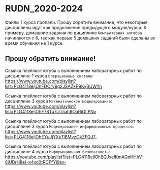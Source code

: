 # RUDN_2020-2024

Файлы 1 курса пропали. Прошу обратить внимание, что некоторые дисциплины идут как продолжение предыдущего модуля/курса.
К примеру, домашние задания по дициплине `Компьютерная алгебра` начинаются с 6, так как первые 5 домашних заданий были сделаны во время обучения на 1 курсе.

## Прошу обратить внимание!
Ссылка плейлист ютуба с выполнением лабораторных работ по дисциплине 1 курса `Операционные системы`: https://www.youtube.com/playlist?list=PLG4118ejIOhFDOry9g2JSAZkP9KyBUWYn

Ссылка плейлист ютуба с выполнением лабораторных работ по дисциплине 3 курса `Математическое моделирование`: https://www.youtube.com/playlist?list=PLG4118ejIOhF78Tu7cTi5ah9OaRiGLPNv

Ссылка плейлист ютуба с выполнением лабораторных работ по дисциплине 3 курса `Моделирование информационных процессов`: https://www.youtube.com/playlist?list=PLG4118ejIOhEYuJjYXu11BMvzOkZFQJ7_


Ссылка плейлист ютуба с выполнением лабораторных работ по дисциплине 4 курса `Информационная безопасность`: https://youtube.com/playlist?list=PLG4118ejIOhEQJxelKmAQnHHbV-8iUBrH&si=x4xd0tRCFfYj9sv-

